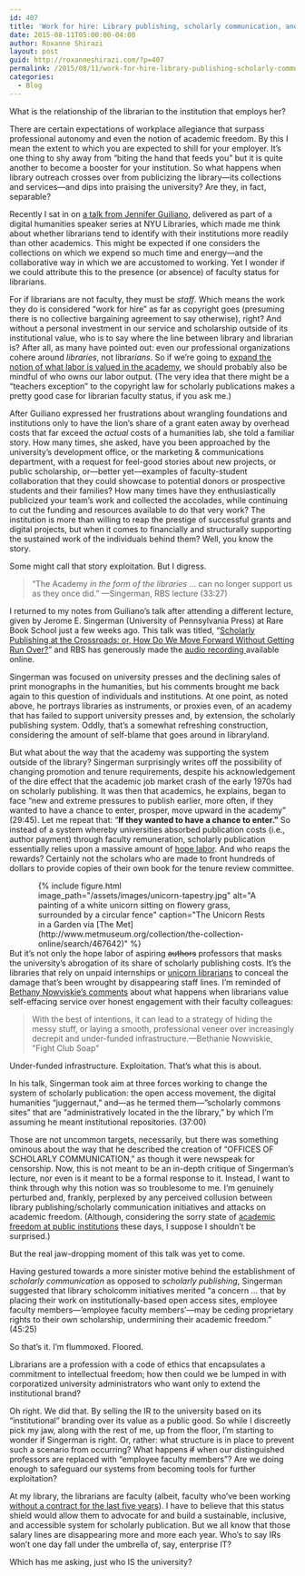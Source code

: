 ```yaml
---
id: 407
title: 'Work for hire: Library publishing, scholarly communication, and academic freedom'
date: 2015-08-11T05:00:00-04:00
author: Roxanne Shirazi
layout: post
guid: http://roxanneshirazi.com/?p=407
permalink: /2015/08/11/work-for-hire-library-publishing-scholarly-communication-and-academic-freedom/
categories:
  - Blog
---
```

What is the relationship of the librarian to the institution that employs her?

There are certain expectations of workplace allegiance that surpass professional autonomy and even the notion of academic freedom. By this I mean the extent to which you are expected to shill for your employer. It&#8217;s one thing to shy away from &#8220;biting the hand that feeds you&#8221; but it is quite another to become a booster for your institution. So what happens when library outreach crosses over from publicizing the library—its collections and services—and dips into praising the university? Are they, in fact, separable?

Recently I sat in on [a talk from Jennifer Guiliano](http://nyu.libcal.com/event.php?id=936781), delivered as part of a digital humanities speaker series at NYU Libraries, which made me think about whether librarians tend to identify with their institutions more readily than other academics. This might be expected if one considers the collections on which we expend so much time and energy—and the collaborative way in which we are accustomed to working. Yet I wonder if we could attribute this to the presence (or absence) of faculty status for librarians.

For if librarians are not faculty, they must be *staff*. Which means the work they do is considered &#8220;work for hire&#8221; as far as copyright goes (presuming there is no collective bargaining agreement to say otherwise), right? And without a personal investment in our service and scholarship outside of its institutional value, who is to say where the line between library and librarian is? After all, as many have pointed out: even our professional organizations cohere around *libraries*, not librar*ians*. So if we&#8217;re going to [expand the notion of what labor is valued in the academy](/2014/07/15/reproducing-the-academy-librarians-and-the-question-of-service-in-the-digital-humanities/), we should probably also be mindful of who owns our labor output. (The very idea that there might be a &#8220;teachers exception&#8221; to the copyright law for scholarly publications makes a pretty good case for librarian faculty status, if you ask me.)

After Guiliano expressed her frustrations about wrangling foundations and institutions only to have the lion&#8217;s share of a grant eaten away by overhead costs that far exceed the *actual* costs of a humanities lab, she told a familiar story. How many times, she asked, have you been approached by the university&#8217;s development office, or the marketing & communications department, with a request for feel-good stories about new projects, or public scholarship, or—better yet—examples of faculty-student collaboration that they could showcase to potential donors or prospective students and their families? How many times have they enthusiastically publicized your team&#8217;s work and collected the accolades, while continuing to cut the funding and resources available to do that very work? The institution is more than willing to reap the prestige of successful grants and digital projects, but when it comes to financially and structurally supporting the sustained work of the individuals behind them? Well, you know the story.

Some might call that story exploitation. But I digress.


>&#8220;The Academy <em>in the form of the libraries</em> &#8230; can no longer support us as they once did.&#8221;
<span style="text-align:right;">—Singerman, RBS lecture (33:27)</span>

I returned to my notes from Guiliano&#8217;s talk after attending a different lecture, given by Jerome E. Singerman (University of Pennsylvania Press) at Rare Book School just a few weeks ago. This talk was titled, &#8220;<a href="http://rarebookschool.org/all-programs/lectures/singerman-scholarly-publishing/" target="_blank">Scholarly Publishing at the Crossroads: or, How Do We Move Forward Without Getting Run Over?</a>&#8221; and RBS has generously made the <a href="https://soundcloud.com/rarebookschool/singerman-jerome-e-scholarly-publishing-at-the-crossroads-22-july-2015" target="_blank">audio recording </a>available online.

Singerman was focused on university presses and the declining sales of print monographs in the humanities, but his comments brought me back again to this question of individuals and institutions. At one point, as noted above, he portrays libraries as instruments, or proxies even, of an academy that has failed to support university presses and, by extension, the scholarly publishing system. Oddly, that&#8217;s a somewhat refreshing construction, considering the amount of self-blame that goes around in libraryland.

But what about the way that the academy was supporting the system outside of the library? Singerman surprisingly writes off the possibility of changing promotion and tenure requirements, despite his acknowledgement of the dire effect that the academic job market crash of the early 1970s had on scholarly publishing. It was then that academics, he explains, began to face &#8220;new and extreme pressures to publish earlier, more often, if they wanted to have a chance to enter, prosper, move upward in the academy&#8221; (29:45). Let me repeat that: &#8220;<strong>If they wanted to have a chance to enter.&#8221;</strong> So instead of a system whereby universities absorbed publication costs (i.e., author payment) through faculty remuneration, scholarly publication essentially relies upon a massive amount of <a href="https://kmkuehn.wordpress.com/tag/hope-labor/">hope labor</a>. And who reaps the rewards? Certainly not the scholars who are made to front hundreds of dollars to provide copies of their own book for the tenure review committee.

<div style="width:80%; margin:auto;">{% include figure.html image_path="/assets/images/unicorn-tapestry.jpg" alt="A painting of a white unicorn sitting on flowery grass, surrounded by a circular fence" caption="The Unicorn Rests in a Garden via [The Met](http://www.metmuseum.org/collection/the-collection-online/search/467642)" %}</div> But it&#8217;s not only the hope labor of aspiring <del>authors</del> professors that masks the university&#8217;s abrogation of its share of scholarly publishing costs. It&#8217;s the libraries that rely on unpaid internships or <a href="http://www.scribd.com/doc/265015825/Hiring-Data-Librarians#scribd" target="_blank">unicorn librarians</a> to conceal the damage that&#8217;s been wrought by disappearing staff lines. I&#8217;m reminded of <a href="http://nowviskie.org/2010/fight-club-soap/" target="_blank">Bethany Nowviskie&#8217;s comments</a> about what happens when librarians value self-effacing service over honest engagement with their faculty colleagues:

>With the best of intentions, it can lead to a strategy of hiding the messy stuff, or laying a smooth, professional veneer over increasingly decrepit and under-funded infrastructure.<span style="text-align:right;">—Bethanie Nowviskie, "Fight Club Soap"</span>

Under-funded infrastructure. Exploitation. That&#8217;s what this is about.

In his talk, Singerman took aim at three forces working to change the system of scholarly publication: the open access movement, the digital humanities &#8220;juggernaut,&#8221; and—as he termed them—&#8221;scholarly commons sites&#8221; that are &#8220;administratively located in the the library,&#8221; by which I&#8217;m assuming he meant institutional repositories. (37:00)
 

Those are not uncommon targets, necessarily, but there was something ominous about the way that he described the creation of &#8220;OFFICES OF SCHOLARLY COMMUNICATION,&#8221; as though it were newspeak for censorship. Now, this is not meant to be an in-depth critique of Singerman&#8217;s lecture, nor even is it meant to be a formal response to it. Instead, I want to think through why this notion was so troublesome to me. I&#8217;m genuinely perturbed and, frankly, perplexed by any perceived collusion between library publishing/scholarly communication initiatives and attacks on academic freedom. (Although, considering the sorry state of <a href="http://coreyrobin.com/2015/08/10/academic-freedom-at-uiuc-freedom-to-pursue-viewpoints-and-positions-that-reflect-the-values-of-the-state/" target="_blank">academic freedom at public institutions</a> these days, I suppose I shouldn&#8217;t be surprised.)

But the real jaw-dropping moment of this talk was yet to come.

Having gestured towards a more sinister motive behind the establishment of <em>scholarly communication</em> as opposed to <em>scholarly publishing</em>, Singerman suggested that library scholcomm initiatives merited &#8220;a concern &#8230; that by placing their work on institutionally-based open access sites, employee faculty members—&#8217;employee faculty members&#8217;—may be ceding proprietary rights to their own scholarship, undermining their academic freedom.&#8221; (45:25)

So that&#8217;s it. I&#8217;m flummoxed. Floored.

Librarians are a profession with a code of ethics that encapsulates a commitment to intellectual freedom; how then could we be lumped in with corporatized university administrators who want only to extend the institutional brand?

Oh right. We did that. By selling the IR to the university based on its &#8220;institutional&#8221; branding over its value as a public good. So while I discreetly pick my jaw, along with the rest of me, up from the floor, I&#8217;m starting to wonder if Singerman is right. Or, rather: what structure is in place to prevent such a scenario from occurring? What happens <del>if</del> when our distinguished professors are replaced with &#8220;employee faculty members&#8221;? Are we doing enough to safeguard our systems from becoming tools for further exploitation?

At my library, the librarians are faculty (albeit, faculty who&#8217;ve been working <a href="http://www.theknightnews.com/2015/03/11/cuny-professors-and-staff-remain-without-contract-after-5-years/" target="_blank">without a contract for the last five years</a>). I have to believe that this status shield would allow them to advocate for and build a sustainable, inclusive, and accessible system for scholarly publication. But we all know that those salary lines are disappearing more and more each year. Who&#8217;s to say IRs won&#8217;t one day fall under the umbrella of, say, enterprise IT?

Which has me asking, just who IS the university?
